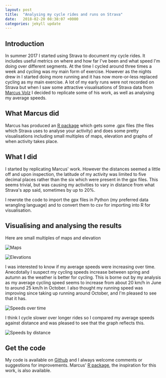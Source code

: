```yaml
---
layout: post
title:  "Analysing my cycle rides and runs on Strava"
date:   2018-02-20 08:38:07 +0000
categories: jekyll update
---
```

## Introduction

In summer 2017 I started using Strava to document my cycle rides. It includes useful metrics on where and how far I&#39;ve been and what speed I&#39;m doing over different segments. At the time I cycled around three times a week and cycling was my main form of exercise. However as the nights drew in I started doing more running and it has now more-or-less replaced cycling as my main exercise. A lot of my early runs were not recorded on Strava but when I saw some attractive visualisations of Strava data from [Marcus Volz](https://twitter.com/mgvolz?lang=en) I decided to replicate some of his work, as well as analysing my average speeds.

## What Marcus did

Marcus has produced an [R package](https://github.com/marcusvolz/strava) which gets some .gpx files (the files which Strava uses to analyse your activity) and does some pretty visualisations including small multiples of maps, elevation and graphs of when activity takes place.

## What I did

I started by replicating Marcus&#39; work. However the distances seemed a little off and upon inspection, the latitude of my activity was limited to five decimal places rather than the six which were present in the gpx files. This seems trivial, but was causing my activities to vary in distance from what Strava&#39;s app said, sometimes by up to 20%.

I rewrote the code to import the gpx files in Python (my preferred data wrangling language) and to convert them to csv for importing into R for visualisation.

## Visualising and analysing the results

Here are small multiples of maps and elevation

![Maps]({{site.url}}/assets/strava_maps.png)

![Elevations]({{site.url}}/assets/strava_elevations.png)

I was interested to know if my average speeds were increasing over time. Anecdotally I suspect my cycling speeds increase between spring and autumn as the weather is better for cycling. This is borne out by my analysis as my average cycling speed seems to increase from about 20 km/h in June to around 25 km/h in October. I also thought my running speed was improving since taking up running around October, and I&#39;m pleased to see that it has.

![Speeds over time]({{site.url}}/assets/strava_speed_time.png)

I think I cycle slower over longer rides so I compared my average speeds against distance and was pleased to see that the graph reflects this.

![Speeds by distance]({{site.url}}/assets/strava_speed_distance.png)

## Get the code

My code is available on [Github](https://github.com/gaskyk/strava) and I always welcome comments or suggestions for improvements. Marcus&#39; [R package](https://github.com/marcusvolz/strava), the inspiration for this work, is also available.
